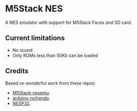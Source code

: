 # M5Stack NES

A NES emulator with support for M5Stack Faces and SD card.


## Current limitations
- No sound
- Only ROMs less than 50Kb can be loaded

## Credits
 Based on wonderful work from these repos:
* [M5Stack-nesemu](https://github.com/m5stack/M5Stack-nesemu).
* [arduino-nofrendo](https://github.com/moononournation/arduino-nofrendo).
* [NESP32](https://github.com/ZioTester/NESP32).
